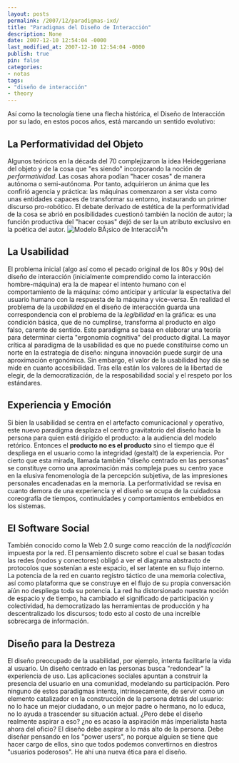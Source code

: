 ```yaml
---
layout: posts
permalink: /2007/12/paradigmas-ixd/
title: "Paradigmas del Diseño de Interacción"
description: None
date: 2007-12-10 12:54:04 -0000
last_modified_at: 2007-12-10 12:54:04 -0000
publish: true
pin: false
categories:
- notas
tags:
- "diseño de interacción"
- theory
---
```

Así­ como la tecnologí­a tiene una flecha histórica, el Diseño de Interacción por su lado, en estos pocos años, está marcando un sentido evolutivo:

## La Performatividad del Objeto

Algunos teóricos en la década del 70 complejizaron la idea Heideggeriana del objeto y de la cosa que "es siendo" incorporando la noción de _performatividad_. Las cosas ahora podí­an "hacer cosas" de manera autónoma o semi-autónoma. Por tanto, adquirieron un ánima que les confirió agencia y práctica: las máquinas comenzaron a ser vista como unas entidades capaces de transformar su entorno, instaurando un primer discurso pro-robótico. El debate derivado de estética de la performatividad de la cosa se abrió en posibilidades cuestionó también la noción de autor; la función productiva del "hacer cosas" dejó de ser la un atributo exclusivo en la poética del autor.  ![Modelo BÃ¡sico de InteracciÃ³n](http://www.herbertspencer.net/wp/wp-content/uploads/2007/12/interaccion.png)

## La Usabilidad

El problema inicial (algo así­ como el pecado original de los 80s y 90s) del diseño de interacción (inicialmente comprendido como la interacción hombre-máquina) era la de mapear el intento humano con el comportamiento de la máquina: cómo anticipar y articular la espectativa del usuario humano con la respuesta de la máquina y vice-versa. En realidad el problema de la _usabilidad_ en el diseño de interacción guarda una correspondencia con el problema de la _legibilidad_ en la gráfica: es una condición básica, que de no cumplirse, transforma al producto en algo falso, carente de sentido. Este paradigma se basa en elaborar una teorí­a para determinar cierta "ergonomí­a cognitiva" del producto digital. La mayor crí­tica al paradigma de la usabilidad es que no puede constituirse como un norte en la estrategia de diseño: ninguna innovación puede surgir de una aproximación ergonómica. Sin embargo, el valor de la usabilidad hoy dí­a se mide en cuanto accesibilidad. Tras ella están los valores de la libertad de elegir, de la democratización, de la resposabilidad social y el respeto por los estándares.

## Experiencia y Emoción

Si bien la usabilidad se centra en el artefacto comunicacional y operativo, este nuevo paradigma desplaza el centro gravitatorio del diseño hacia la persona para quien está dirigido el producto: a la audiencia del modelo retórico. Entonces el **producto no es el producto** sino el tiempo que él despliega en el usuario como la integridad (gestalt) de la experiencia. Por cierto que esta mirada, llamada también "diseño centrado en las personas" se constituye como una aproximación más compleja pues su centro yace en la elusiva fenomenologí­a de la percepción subjetiva, de las impresiones personales encadenadas en la memoria. La performatividad se revisa en cuanto demora de una experiencia y el diseño se ocupa de la cuidadosa coreografí­a de tiempos, continuidades y comportamientos embebidos en los sistemas.

## El Software Social

También conocido como la Web 2.0 surge como reacción de la _nodificación_ impuesta por la red. El pensamiento discreto sobre el cual se basan todas las redes (nodos y conectores) obligó a ver el diagrama abstracto de protocolos que sostení­an a este espacio, el ser latente en su flujo interno. La potencia de la red en cuanto registro táctico de una memoria colectiva, así­ como plataforma que se construye en el flujo de su propia conversación aíún no despliega toda su potencia. La red ha distorsionado nuestra noción de espacio y de tiempo, ha cambiado el significado de participación y colectividad, ha democratizado las herramientas de producción y ha descentralizado los discursos; todo esto al costo de una increí­ble sobrecarga de información.

## Diseño para la Destreza

El diseño preocupado de la usabilidad, por ejemplo, intenta facilitarle la vida al usuario. Un diseño centrado en las personas busca "redondear" la experiencia de uso. Las aplicaciones sociales apuntan a construir la presencia del usuario en una comunidad, modelando su participación. Pero ninguno de estos paradigmas intenta, intrí­nsecamente, de servir como un elemento catalizador en la construcción de la persona detrás del usuario: no lo hace un mejor ciudadano, o un mejor padre o hermano, no lo educa, no lo ayuda a trascender su situación actual. ¿Pero debe el diseño realmente aspirar a eso? ¿no es acaso la aspiración más imperialista hasta ahora del oficio? El diseño debe aspirar a lo más alto de la persona. Debe diseñar pensando en los "power users", no porque alguien se tiene que hacer cargo de ellos, sino que todos podemos convertirnos en diestros "usuarios poderosos". He ahí­ una nueva ética para el diseño.
